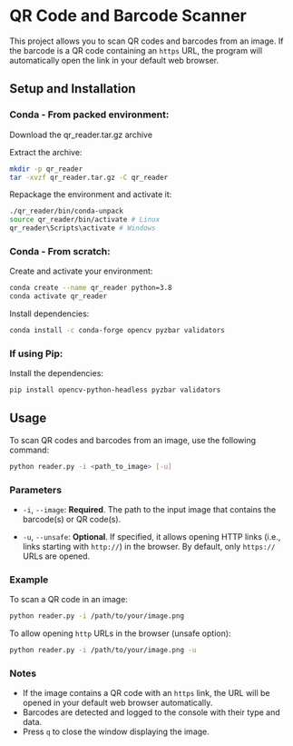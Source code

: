 # QR Code and Barcode Scanner

This project allows you to scan QR codes and barcodes from an image. If the barcode is a QR code containing an `https` URL, the program will automatically open the link in your default web browser.

## Setup and Installation

### Conda - From packed environment:
Download the qr_reader.tar.gz archive

Extract the archive:
```bash
mkdir -p qr_reader
tar -xvzf qr_reader.tar.gz -C qr_reader
```

Repackage the environment and activate it:
```bash
./qr_reader/bin/conda-unpack
source qr_reader/bin/activate # Linux
qr_reader\Scripts\activate # Windows
```


### Conda - From scratch:
Create and activate your environment:
```bash
conda create --name qr_reader python=3.8
conda activate qr_reader
```

Install dependencies:
```bash
conda install -c conda-forge opencv pyzbar validators
```

### If using Pip:
Install the dependencies:
```bash
pip install opencv-python-headless pyzbar validators
```

## Usage

To scan QR codes and barcodes from an image, use the following command:

```bash
python reader.py -i <path_to_image> [-u]
```

### Parameters

- `-i`, `--image`: **Required**. The path to the input image that contains the barcode(s) or QR code(s).
  
- `-u`, `--unsafe`: **Optional**. If specified, it allows opening HTTP links (i.e., links starting with `http://`) in the browser. By default, only `https://` URLs are opened.

### Example

To scan a QR code in an image:

```bash
python reader.py -i /path/to/your/image.png
```

To allow opening `http` URLs in the browser (unsafe option):

```bash
python reader.py -i /path/to/your/image.png -u
```

### Notes
- If the image contains a QR code with an `https` link, the URL will be opened in your default web browser automatically.
- Barcodes are detected and logged to the console with their type and data.
- Press `q` to close the window displaying the image.
